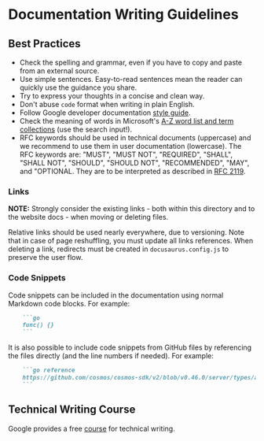 # Documentation Writing Guidelines

## Best Practices

* Check the spelling and grammar, even if you have to copy and paste from an external source.
* Use simple sentences. Easy-to-read sentences mean the reader can quickly use the guidance you share.
* Try to express your thoughts in a concise and clean way.
* Don't abuse `code` format when writing in plain English.
* Follow Google developer documentation [style guide](https://developers.google.com/style).
* Check the meaning of words in Microsoft's [A-Z word list and term collections](https://docs.microsoft.com/en-us/style-guide/a-z-word-list-term-collections/term-collections/accessibility-terms) (use the search input!).
* RFC keywords should be used in technical documents (uppercase) and we recommend to use them in user documentation (lowercase). The RFC keywords are: "MUST", "MUST NOT", "REQUIRED", "SHALL", "SHALL NOT", "SHOULD", "SHOULD NOT", "RECOMMENDED",  "MAY", and "OPTIONAL. They are to be interpreted as described in [RFC 2119](https://datatracker.ietf.org/doc/html/rfc2119).

### Links

**NOTE:** Strongly consider the existing links - both within this directory and to the website docs - when moving or deleting files.

Relative links should be used nearly everywhere, due to versioning. Note that in case of page reshuffling, you must update all links references.
When deleting a link, redirects must be created in `docusaurus.config.js` to preserve the user flow.

### Code Snippets

Code snippets can be included in the documentation using normal Markdown code blocks. For example:

```md
    ```go
    func() {}
    ```
```

It is also possible to include code snippets from GitHub files by referencing the files directly (and the line numbers if needed). For example:

```md
    ```go reference
    https://github.com/cosmos/cosmos-sdk/v2/blob/v0.46.0/server/types/app.go#L57-L59
    ```
```

## Technical Writing Course

Google provides a free [course](https://developers.google.com/tech-writing/overview) for technical writing.
